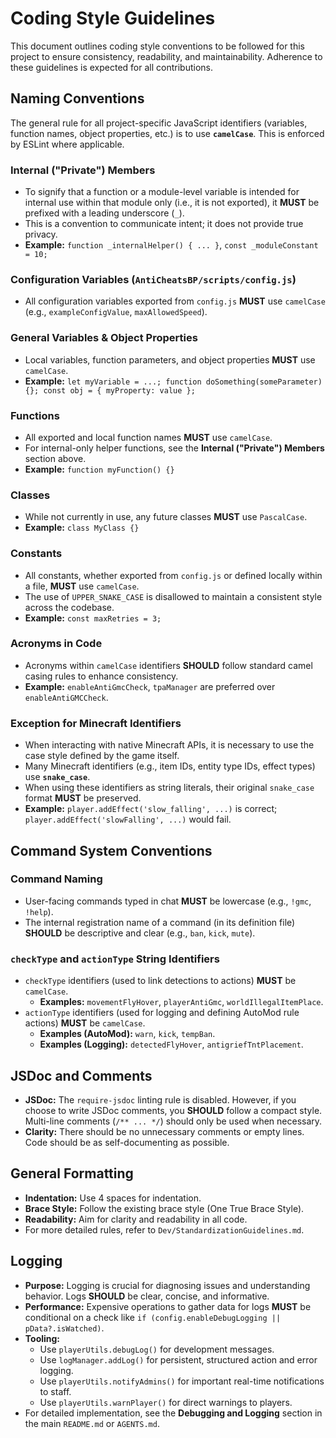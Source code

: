 # Coding Style Guidelines

This document outlines coding style conventions to be followed for this project to ensure consistency, readability, and maintainability. Adherence to these guidelines is expected for all contributions.

## Naming Conventions

The general rule for all project-specific JavaScript identifiers (variables, function names, object properties, etc.) is to use **`camelCase`**. This is enforced by ESLint where applicable.

### Internal ("Private") Members

- To signify that a function or a module-level variable is intended for internal use within that module only (i.e., it is not exported), it **MUST** be prefixed with a leading underscore (`_`).
- This is a convention to communicate intent; it does not provide true privacy.
- **Example:** `function _internalHelper() { ... }`, `const _moduleConstant = 10;`

### Configuration Variables (`AntiCheatsBP/scripts/config.js`)

- All configuration variables exported from `config.js` **MUST** use `camelCase` (e.g., `exampleConfigValue`, `maxAllowedSpeed`).

### General Variables & Object Properties

- Local variables, function parameters, and object properties **MUST** use `camelCase`.
- **Example:** `let myVariable = ...; function doSomething(someParameter) {}; const obj = { myProperty: value };`

### Functions

- All exported and local function names **MUST** use `camelCase`.
- For internal-only helper functions, see the **Internal ("Private") Members** section above.
- **Example:** `function myFunction() {}`

### Classes

- While not currently in use, any future classes **MUST** use `PascalCase`.
- **Example:** `class MyClass {}`

### Constants

- All constants, whether exported from `config.js` or defined locally within a file, **MUST** use `camelCase`.
- The use of `UPPER_SNAKE_CASE` is disallowed to maintain a consistent style across the codebase.
- **Example:** `const maxRetries = 3;`

### Acronyms in Code

- Acronyms within `camelCase` identifiers **SHOULD** follow standard camel casing rules to enhance consistency.
- **Example:** `enableAntiGmcCheck`, `tpaManager` are preferred over `enableAntiGMCCheck`.

### Exception for Minecraft Identifiers

- When interacting with native Minecraft APIs, it is necessary to use the case style defined by the game itself.
- Many Minecraft identifiers (e.g., item IDs, entity type IDs, effect types) use **`snake_case`**.
- When using these identifiers as string literals, their original `snake_case` format **MUST** be preserved.
- **Example:** `player.addEffect('slow_falling', ...)` is correct; `player.addEffect('slowFalling', ...)` would fail.

## Command System Conventions

### Command Naming

- User-facing commands typed in chat **MUST** be lowercase (e.g., `!gmc`, `!help`).
- The internal registration name of a command (in its definition file) **SHOULD** be descriptive and clear (e.g., `ban`, `kick`, `mute`).

### `checkType` and `actionType` String Identifiers

- `checkType` identifiers (used to link detections to actions) **MUST** be `camelCase`.
  - **Examples:** `movementFlyHover`, `playerAntiGmc`, `worldIllegalItemPlace`.
- `actionType` identifiers (used for logging and defining AutoMod rule actions) **MUST** be `camelCase`.
  - **Examples (AutoMod):** `warn`, `kick`, `tempBan`.
  - **Examples (Logging):** `detectedFlyHover`, `antigriefTntPlacement`.

## JSDoc and Comments

- **JSDoc:** The `require-jsdoc` linting rule is disabled. However, if you choose to write JSDoc comments, you **SHOULD** follow a compact style. Multi-line comments (`/** ... */`) should only be used when necessary.
- **Clarity:** There should be no unnecessary comments or empty lines. Code should be as self-documenting as possible.

## General Formatting

- **Indentation:** Use 4 spaces for indentation.
- **Brace Style:** Follow the existing brace style (One True Brace Style).
- **Readability:** Aim for clarity and readability in all code.
- For more detailed rules, refer to `Dev/StandardizationGuidelines.md`.

## Logging

- **Purpose:** Logging is crucial for diagnosing issues and understanding behavior. Logs **SHOULD** be clear, concise, and informative.
- **Performance:** Expensive operations to gather data for logs **MUST** be conditional on a check like `if (config.enableDebugLogging || pData?.isWatched)`.
- **Tooling:**
  - Use `playerUtils.debugLog()` for development messages.
  - Use `logManager.addLog()` for persistent, structured action and error logging.
  - Use `playerUtils.notifyAdmins()` for important real-time notifications to staff.
  - Use `playerUtils.warnPlayer()` for direct warnings to players.
- For detailed implementation, see the **Debugging and Logging** section in the main `README.md` or `AGENTS.md`.
